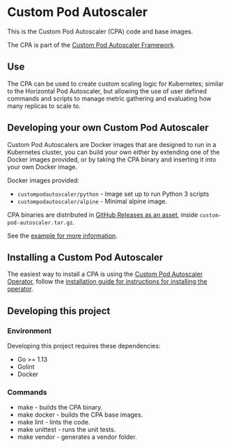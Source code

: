 # Custom Pod Autoscaler

This is the Custom Pod Autoscaler (CPA) code and base images.  

The CPA is part of the [Custom Pod Autoscaler Framework](https://github.com/jthomperoo/custom-pod-autoscaler/wiki/Custom-Pod-Autoscaler-Framework).  

## Use

The CPA can be used to create custom scaling logic for Kubernetes; similar to the Horizontal Pod Autoscaler, but allowing the use of user defined commands and scripts to manage metric gathering and evaluating how many replicas to scale to.

## Developing your own Custom Pod Autoscaler

Custom Pod Autoscalers are Docker images that are designed to run in a Kubernetes cluster, you can build your own either by extending one of the Docker images provided, or by taking the CPA binary and inserting it into your own Docker image.  

Docker images provided:

* `custompodautoscaler/python` - Image set up to run Python 3 scripts
* `custompodautoscaler/alpine` - Minimal alpine image.

CPA binaries are distributed in [GitHub Releases as an asset](https://github.com/jthomperoo/custom-pod-autoscaler/releases), inside `custom-pod-autoscaler.tar.gz`.

See the [example for more information](https://github.com/jthomperoo/custom-pod-autoscaler/tree/master/example).


## Installing a Custom Pod Autoscaler

The easiest way to install a CPA is using the [Custom Pod Autoscaler Operator](https://github.com/jthomperoo/custom-pod-autoscaler-operator), follow the [installation guide for instructions for installing the operator](https://github.com/jthomperoo/custom-pod-autoscaler-operator/blob/master/INSTALL.md).


## Developing this project
### Environment
Developing this project requires these dependencies:

* Go >= 1.13
* Golint
* Docker

### Commands

* make - builds the CPA binary.
* make docker - builds the CPA base images.
* make lint - lints the code.
* make unittest - runs the unit tests.
* make vendor - generates a vendor folder.